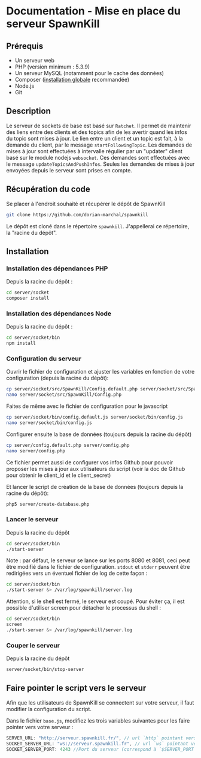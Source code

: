 Documentation - Mise en place du serveur SpawnKill
===============================================================

Prérequis
---------

- Un serveur web
- PHP (version minimum : 5.3.9)
- Un serveur MySQL (notamment pour le cache des données)
- Composer ([installation globale] recommandée)
- Node.js
- Git

Description
-----------

Le serveur de sockets de base est basé sur `Ratchet`.
Il permet de maintenir des liens entre des clients et des topics afin de les avertir quand les infos du topic sont mises à jour.
Le lien entre un client et un topic est fait, à la demande du client, par le message `startFollowingTopic`.
Les demandes de mises à jour sont effectuées à intervalle régulier par un "updater" client basé sur le module nodejs `websocket`. Ces demandes sont effectuées avec le message `updateTopicsAndPushInfos`. Seules les demandes de mises à jour envoyées depuis le serveur sont prises en compte.


Récupération du code
--------------------

Se placer à l'endroit souhaité et récupérer le dépôt de SpawnKill

```sh
git clone https://github.com/dorian-marchal/spawnkill
```

Le dépôt est cloné dans le répertoire `spawnkill`. J'appellerai ce répertoire, la "racine du dépôt".

Installation
------------

### Installation des dépendances PHP

Depuis la racine du dépôt :

```sh
cd server/socket
composer install
```

### Installation des dépendances Node

Depuis la racine du dépôt :

```sh
cd server/socket/bin
npm install
```


### Configuration du serveur

Ouvrir le fichier de configuration et ajuster les variables en fonction de votre configuration (depuis la racine du dépôt):

```sh
cp server/socket/src/SpawnKill/Config.default.php server/socket/src/SpawnKill/Config.php
nano server/socket/src/SpawnKill/Config.php
```

Faites de même avec le fichier de configuration pour le javascript

```sh
cp server/socket/bin/config.default.js server/socket/bin/config.js
nano server/socket/bin/config.js
```

Configurer ensuite la base de données (toujours depuis la racine du dépôt)

```sh
cp server/config.default.php server/config.php
nano server/config.php
```

Ce fichier permet aussi de configurer vos infos Github pour pouvoir proposer les mises à jour aux utilisateurs du script (voir la doc de Github pour obtenir le client_id et le client_secret)

Et lancer le script de création de la base de données (toujours depuis la racine du dépôt):

```sh
php5 server/create-database.php
```

### Lancer le serveur

Depuis la racine du dépôt

```sh
cd server/socket/bin
./start-server
```

Note : par défaut, le serveur se lance sur les ports 8080 et 8081, ceci peut être modifié dans le fichier de configuration.
`stdout` et `stderr` peuvent être redirigées vers un éventuel fichier de log de cette façon :

```sh
cd server/socket/bin
./start-server &> /var/log/spawnkill/server.log
```

Attention, si le shell est fermé, le serveur est coupé.
Pour éviter ça, il est possible d'utiliser screen pour détacher le processus du shell :

```sh
cd server/socket/bin
screen
./start-server &> /var/log/spawnkill/server.log
```

### Couper le serveur

Depuis la racine du dépôt

```sh
server/socket/bin/stop-server
```

Faire pointer le script vers le serveur
---------------------------------------

Afin que les utilisateurs de SpawnKill se connectent sur votre serveur, il faut modifier la configuration du script.

Dans le fichier `base.js`, modifiez les trois variables suivantes pour les faire pointer vers votre serveur :

```js
SERVER_URL: "http://serveur.spawnkill.fr/", // url `http` pointant vers le répertoire `/server` du dépôt spawnkill (avec un slash à la fin)
SOCKET_SERVER_URL: "ws://serveur.spawnkill.fr", // url `ws` pointant vers votre serveur
SOCKET_SERVER_PORT: 4243 //Port du serveur (correspond à `$SERVER_PORT` dans Config.php)
```

[installation globale]: https://getcomposer.org/doc/00-intro.md#globally